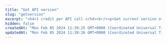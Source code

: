 ```yaml
---
title: "Get API version"
slug: "getversion"
excerpt: "<h4>1 credit per API call.</h4><br/><p>Get current version of the API.</p>"
hidden: false
createdAt: "Mon Feb 05 2024 11:39:25 GMT+0000 (Coordinated Universal Time)"
updatedAt: "Mon Feb 05 2024 11:39:26 GMT+0000 (Coordinated Universal Time)"
---
```

